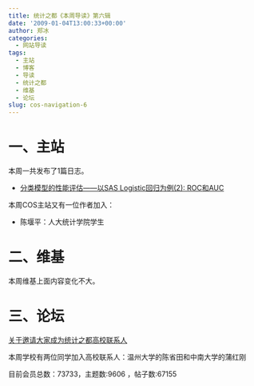 ```yaml
---
title: 统计之都《本周导读》第六辑
date: '2009-01-04T13:00:33+00:00'
author: 郑冰
categories:
  - 网站导读
tags:
  - 主站
  - 博客
  - 导读
  - 统计之都
  - 维基
  - 论坛
slug: cos-navigation-6
---
```


# 一、主站

本周一共发布了1篇日志。<!--more-->

  * [分类模型的性能评估——以SAS Logistic回归为例(2): ROC和AUC](/2008/12/measure-classification-model-performance-roc-auc//)

本周COS主站又有一位作者加入：

  * 陈堰平：人大统计学院学生

# 二、维基

本周维基上面内容变化不大。

# 三、论坛

[关于邀请大家成为统计之都高校联系人](https://cos.name/cn/topic/13026)
  
本周学校有两位同学加入高校联系人：温州大学的陈省田和中南大学的蒲红刚

目前会员总数：73733，主题数:9606 ，帖子数:67155
